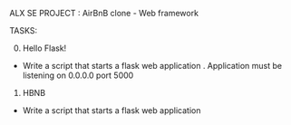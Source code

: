 ALX SE
PROJECT : AirBnB clone - Web framework

TASKS:

0. Hello Flask!
- Write a script that starts a flask web application
	. Application must be listening on 0.0.0.0 port 5000

1. HBNB
- Write a script that starts a flask web application
